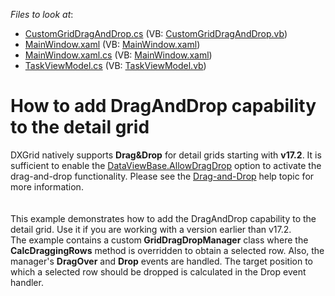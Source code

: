 <!-- default file list -->
*Files to look at*:

* [CustomGridDragAndDrop.cs](./CS/DragAndDropExample/Behavior/CustomGridDragAndDrop.cs) (VB: [CustomGridDragAndDrop.vb](./VB/DragAndDropExample/Behavior/CustomGridDragAndDrop.vb))
* [MainWindow.xaml](./CS/DragAndDropExample/MainWindow.xaml) (VB: [MainWindow.xaml](./VB/DragAndDropExample/MainWindow.xaml))
* [MainWindow.xaml.cs](./CS/DragAndDropExample/MainWindow.xaml.cs) (VB: [MainWindow.xaml](./VB/DragAndDropExample/MainWindow.xaml))
* [TaskViewModel.cs](./CS/DragAndDropExample/ViewModel/TaskViewModel.cs) (VB: [TaskViewModel.vb](./VB/DragAndDropExample/ViewModel/TaskViewModel.vb))
<!-- default file list end -->
# How to add DragAndDrop capability to the detail grid


<p>DXGrid natively supports <strong>Drag&Drop</strong> for detail grids starting with <strong>v17.2</strong>. It is sufficient to enable the <a href="https://documentation.devexpress.com/WPF/DevExpress.Xpf.Grid.DataViewBase.AllowDragDrop.property">DataViewBase.AllowDragDrop</a> option to activate the drag-and-drop functionality. Please see the <a href="https://documentation.devexpress.com/WPF/11346/Controls-and-Libraries/Data-Grid/Drag-and-Drop">Drag-and-Drop</a> help topic for more information.<br><br><br>This example demonstrates how to add the DragAndDrop capability to the detail grid. Use it if you are working with a version earlier than v17.2.<br>The example contains a custom<strong> GridDragDropManager</strong> class where the <strong>CalcDraggingRows</strong> method is overridden to obtain a selected row. Also, the manager's <strong>DragOver</strong> and <strong>Drop</strong> events are handled. The target position to which a selected row should be dropped is calculated in the Drop event handler.</p>

<br/>


